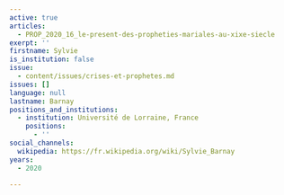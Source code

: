 ```yaml
---
active: true
articles:
  - PROP_2020_16_le-present-des-propheties-mariales-au-xixe-siecle
exerpt: ''
firstname: Sylvie
is_institution: false
issue:
  - content/issues/crises-et-prophetes.md
issues: []
language: null
lastname: Barnay
positions_and_institutions:
  - institution: Université de Lorraine, France
    positions:
      - ''
social_channels:
  wikipedia: https://fr.wikipedia.org/wiki/Sylvie_Barnay
years:
  - 2020

---
```

